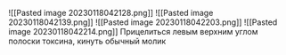 ![[Pasted image 20230118042128.png]]
![[Pasted image 20230118042139.png]]
![[Pasted image 20230118042203.png]]
![[Pasted image 20230118042214.png]]
Прицелиться левым верхним углом полоски токсина, кинуть обычный молик